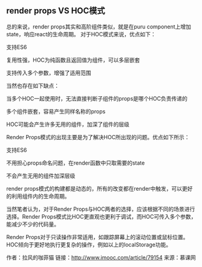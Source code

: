 ## render props VS HOC模式
总的来说，render props其实和高阶组件类似，就是在puru component上增加state，响应react的生命周期。
对于HOC模式来说，优点如下：

支持ES6

复用性强，HOC为纯函数且返回值为组件，可以多层嵌套

支持传入多个参数，增强了适用范围

当然也存在如下缺点：

当多个HOC一起使用时，无法直接判断子组件的props是哪个HOC负责传递的

多个组件嵌套，容易产生同样名称的props

HOC可能会产生许多无用的组件，加深了组件的层级

Render Props模式的出现主要是为了解决HOC所出现的问题。优点如下所示：

支持ES6

不用担心props命名问题，在render函数中只取需要的state

不会产生无用的组件加深层级

render props模式的构建都是动态的，所有的改变都在render中触发，可以更好的利用组件内的生命周期。

当然笔者认为，对于Render Props与HOC两者的选择，应该根据不同的场景进行选择。Render Props模式比HOC更直观也更利于调试，而HOC可传入多个参数，能减少不少的代码量。

Render Props对于只读操作非常适用，如跟踪屏幕上的滚动位置或鼠标位置。 HOC倾向于更好地执行更复杂的操作，例如以上的localStorage功能。


作者：拉风的咖菲猫
链接：http://www.imooc.com/article/79154
来源：慕课网
